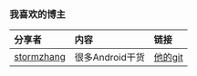 ### 我喜欢的博主
分享者 | 内容 | 链接
:------------- | :------------- | :-------------
[stormzhang](http://stormzhang.com/timeline.html) | 很多Android干货 | [他的git](https://github.com/stormzhang) 
